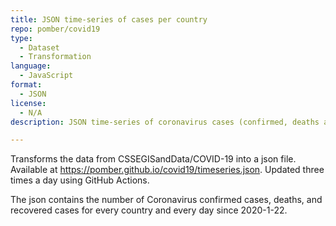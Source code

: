 ```yaml
---
title: JSON time-series of cases per country
repo: pomber/covid19
type: 
  - Dataset
  - Transformation
language:
  - JavaScript
format:
  - JSON
license:
  - N/A
description: JSON time-series of coronavirus cases (confirmed, deaths and recovered) per country - updated daily

---
```


Transforms the data from CSSEGISandData/COVID-19 into a json file. Available at https://pomber.github.io/covid19/timeseries.json. Updated three times a day using GitHub Actions.

The json contains the number of Coronavirus confirmed cases, deaths, and recovered cases for every country and every day since 2020-1-22.